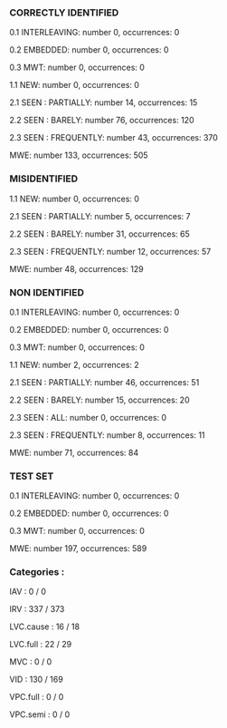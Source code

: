 ### CORRECTLY IDENTIFIED

0.1 INTERLEAVING: number 0, occurrences: 0

0.2 EMBEDDED: number 0, occurrences: 0

0.3 MWT: number 0, occurrences: 0

1.1 NEW: number 0, occurrences: 0

2.1 SEEN : PARTIALLY: number 14, occurrences: 15

2.2 SEEN : BARELY: number 76, occurrences: 120

2.3 SEEN : FREQUENTLY: number 43, occurrences: 370

MWE: number 133, occurrences: 505

### MISIDENTIFIED

1.1 NEW: number 0, occurrences: 0

2.1 SEEN : PARTIALLY: number 5, occurrences: 7

2.2 SEEN : BARELY: number 31, occurrences: 65

2.3 SEEN : FREQUENTLY: number 12, occurrences: 57

MWE: number 48, occurrences: 129

### NON IDENTIFIED

0.1 INTERLEAVING: number 0, occurrences: 0

0.2 EMBEDDED: number 0, occurrences: 0

0.3 MWT: number 0, occurrences: 0

1.1 NEW: number 2, occurrences: 2

2.1 SEEN : PARTIALLY: number 46, occurrences: 51

2.2 SEEN : BARELY: number 15, occurrences: 20

2.3 SEEN : ALL: number 0, occurrences: 0

2.3 SEEN : FREQUENTLY: number 8, occurrences: 11

MWE: number 71, occurrences: 84

### TEST SET

0.1 INTERLEAVING: number 0, occurrences: 0

0.2 EMBEDDED: number 0, occurrences: 0

0.3 MWT: number 0, occurrences: 0

MWE: number 197, occurrences: 589

### Categories : 

IAV		 : 0 / 0 

IRV		 : 337 / 373 

LVC.cause		 : 16 / 18 

LVC.full		 : 22 / 29 

MVC		 : 0 / 0 

VID		 : 130 / 169 

VPC.full		 : 0 / 0 

VPC.semi		 : 0 / 0 

